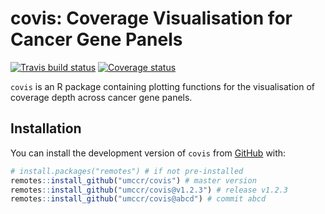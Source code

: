 
# covis: Coverage Visualisation for Cancer Gene Panels

[![Travis build
status](https://travis-ci.org/umccr/covis.svg?branch=master)](https://travis-ci.org/umccr/covis)
[![Coverage
status](https://codecov.io/gh/umccr/covis/branch/master/graph/badge.svg)](https://codecov.io/github/umccr/covis?branch=master)

`covis` is an R package containing plotting functions for the
visualisation of coverage depth across cancer gene panels.

## Installation

You can install the development version of `covis` from
[GitHub](https://github.com/umccr/covis) with:

``` r
# install.packages("remotes") # if not pre-installed
remotes::install_github("umccr/covis") # master version
remotes::install_github("umccr/covis@v1.2.3") # release v1.2.3
remotes::install_github("umccr/covis@abcd") # commit abcd
```
